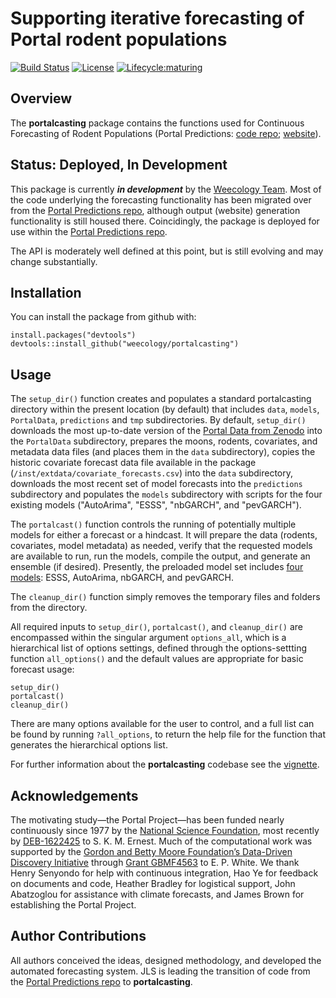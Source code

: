 # Supporting iterative forecasting of Portal rodent populations
[![Build Status](https://travis-ci.org/weecology/portalcasting.svg?branch=master)](https://travis-ci.org/weecology/portalcasting)
[![License](http://img.shields.io/badge/license-MIT-blue.svg)](https://raw.githubusercontent.com/weecology/portalPredictions/master/LICENSE)
[![Lifecycle:maturing](https://img.shields.io/badge/lifecycle-maturing-blue.svg)](https://www.tidyverse.org/lifecycle/#maturing)

## Overview

The **portalcasting** package contains the functions used for Continuous
Forecasting of Rodent Populations (Portal Predictions: 
[code repo](https://github.com/weecology/portalPredictions);
[website](http://portal.naturecast.org/)).

## Status: Deployed, In Development

This package is currently ***in development*** by the 
[Weecology Team](https://www.weecology.org). Most of the code underlying the 
forecasting functionality has been migrated over from the 
[Portal Predictions repo](https://github.com/weecology/portalPredictions),
although output (website) generation functionality is still housed there.
Coincidingly, the package is deployed for use within the 
[Portal Predictions repo](https://github.com/weecology/portalPredictions).

The API is moderately well defined at this point, but is still evolving 
and may change substantially. 


## Installation

You can install the package from github with:

```
install.packages("devtools")
devtools::install_github("weecology/portalcasting")
```

## Usage

The `setup_dir()` function creates and populates a standard portalcasting
directory within the present location (by default) that includes `data`,
`models`, `PortalData`, `predictions` and `tmp` subdirectories. By default,
`setup_dir()` downloads the most up-to-date version of the 
[Portal Data from Zenodo](https://zenodo.org/record/2541170)
into the `PortalData` subdirectory, prepares the moons, rodents, covariates,
and metadata data files (and places them in the `data` subdirectory), copies 
the historic covariate forecast data file available in the package 
(`/inst/extdata/covariate_forecasts.csv`) into the `data` subdirectory, 
downloads the most recent set of model forecasts into the `predictions` 
subdirectory and populates the `models` subdirectory with scripts for the four
existing models ("AutoArima", "ESSS", "nbGARCH", and "pevGARCH").

The `portalcast()` function controls the running of potentially multiple 
models for either a forecast or a hindcast. It will prepare the data 
(rodents, covariates, model metadata) as needed, verify that the requested
models are available to run, run the models, compile the output, and
generate an ensemble (if desired). Presently, the preloaded model set includes
[four models](https://weecology.github.io/portalcasting/articles/models.html):
ESSS, AutoArima, nbGARCH, and pevGARCH. 

The `cleanup_dir()` function simply removes the temporary files and folders
from the directory.

All required inputs to `setup_dir()`, `portalcast()`, and `cleanup_dir()` 
are encompassed within the singular argument `options_all`, which is a 
hierarchical list of options settings, defined through the options-settting 
function `all_options()` and the default values are appropriate for basic 
forecast usage:

```
setup_dir()
portalcast()
cleanup_dir()
```

There are many options available for the user to control, and a full list
can be found by running `?all_options`, to return the help file for the 
function that generates the hierarchical options list. 

For further information about the **portalcasting** codebase see the 
[vignette](https://weecology.github.io/portalcasting/articles/codebase.html).


## Acknowledgements 

The motivating study—the Portal Project—has been funded nearly continuously 
since 1977 by the [National Science Foundation](http://nsf.gov/), most recently
by [DEB-1622425](https://www.nsf.gov/awardsearch/showAward?AWD_ID=1622425) 
to S. K. M. Ernest. Much of the computational work was supported by the 
[Gordon and Betty Moore Foundation’s Data-Driven Discovery 
Initiative](http://www.moore.org/programs/science/data-driven-discovery) 
through [Grant GBMF4563](http://www.moore.org/grants/list/GBMF4563) to E. P. 
White. We thank Henry Senyondo for help with continuous integration, Hao
Ye for feedback on documents and code, Heather Bradley for logistical 
support, John Abatzoglou for assistance with climate forecasts, and James
Brown for establishing the Portal Project.

## Author Contributions

All authors conceived the ideas, designed methodology, and developed the 
automated forecasting system. JLS is leading the transition of code from
the [Portal Predictions repo](https://github.com/weecology/portalPredictions)
to **portalcasting**. 

